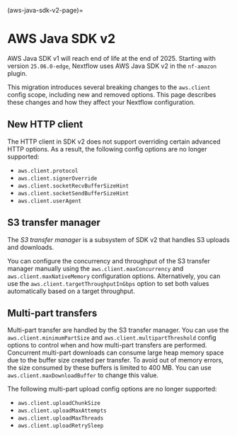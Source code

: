 (aws-java-sdk-v2-page)=

# AWS Java SDK v2

AWS Java SDK v1 will reach end of life at the end of 2025. Starting with version `25.06.0-edge`, Nextflow uses AWS Java SDK v2 in the `nf-amazon` plugin.

This migration introduces several breaking changes to the `aws.client` config scope, including new and removed options. This page describes these changes and how they affect your Nextflow configuration.

## New HTTP client

The HTTP client in SDK v2 does not support overriding certain advanced HTTP options. As a result, the following config options are no longer supported:

- `aws.client.protocol`
- `aws.client.signerOverride`
- `aws.client.socketRecvBufferSizeHint`
- `aws.client.socketSendBufferSizeHint`
- `aws.client.userAgent`

## S3 transfer manager

The *S3 transfer manager* is a subsystem of SDK v2 that handles S3 uploads and downloads.

You can configure the concurrency and throughput of the S3 transfer manager manually using the `aws.client.maxConcurrency` and `aws.client.maxNativeMemory` configuration options. Alternatively, you can use the `aws.client.targetThroughputInGbps` option to set both values automatically based on a target throughput.

## Multi-part transfers

Multi-part transfer are handled by the S3 transfer manager. You can use the `aws.client.minimumPartSize` and `aws.client.multipartThreshold` config options to control when and how multi-part transfers are performed. 
Concurrent multi-part downloads can consume large heap memory space due to the buffer size created per transfer. To avoid out of memory errors, the size consumed by these buffers is limited to 400 MB. You can use `aws.client.maxDownloadBuffer` to change this value.

The following multi-part upload config options are no longer supported:

- `aws.client.uploadChunkSize`
- `aws.client.uploadMaxAttempts`
- `aws.client.uploadMaxThreads`
- `aws.client.uploadRetrySleep`

